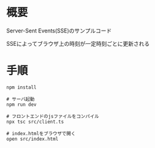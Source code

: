 # 概要
Server-Sent Events(SSE)のサンプルコード

SSEによってブラウザ上の時刻が一定時刻ごとに更新される

# 手順
```
npm install

# サーバ起動
npm run dev

# フロントエンドのjsファイルをコンパイル
npx tsc src/client.ts

# index.htmlをブラウザで開く
open src/index.html
```

